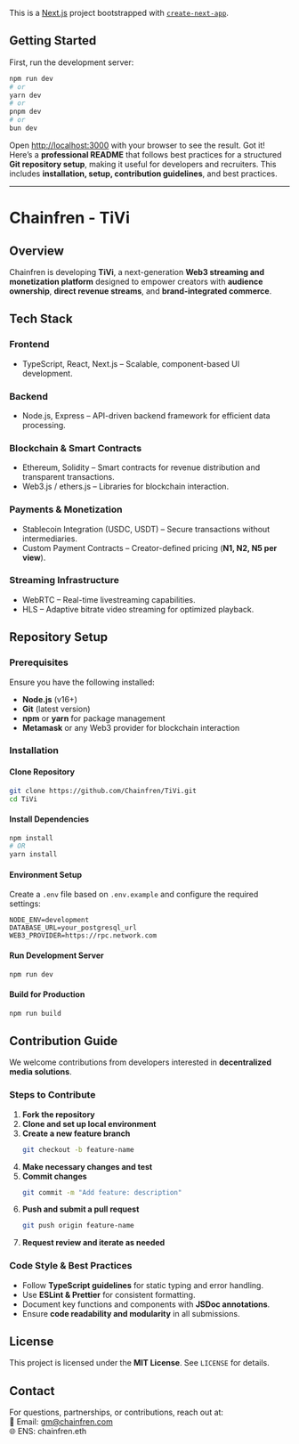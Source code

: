 This is a [Next.js](https://nextjs.org) project bootstrapped with [`create-next-app`](https://nextjs.org/docs/app/api-reference/cli/create-next-app).

## Getting Started

First, run the development server:

```bash
npm run dev
# or
yarn dev
# or
pnpm dev
# or
bun dev
```

Open [http://localhost:3000](http://localhost:3000) with your browser to see the result.
Got it! Here’s a **professional README** that follows best practices for a structured **Git repository setup**, making it useful for developers and recruiters. This includes **installation, setup, contribution guidelines**, and best practices.  

---

# Chainfren - TiVi  

## Overview  
Chainfren is developing **TiVi**, a next-generation **Web3 streaming and monetization platform** designed to empower creators with **audience ownership**, **direct revenue streams**, and **brand-integrated commerce**.  

## Tech Stack  

### Frontend  
- TypeScript, React, Next.js – Scalable, component-based UI development.  

### Backend  
- Node.js, Express – API-driven backend framework for efficient data processing.  

### Blockchain & Smart Contracts  
- Ethereum, Solidity – Smart contracts for revenue distribution and transparent transactions.  
- Web3.js / ethers.js – Libraries for blockchain interaction.  

### Payments & Monetization  
- Stablecoin Integration (USDC, USDT) – Secure transactions without intermediaries.  
- Custom Payment Contracts – Creator-defined pricing (**N1, N2, N5 per view**).  

### Streaming Infrastructure  
- WebRTC – Real-time livestreaming capabilities.  
- HLS – Adaptive bitrate video streaming for optimized playback.  

## Repository Setup  

### Prerequisites  
Ensure you have the following installed:  
- **Node.js** (v16+)  
- **Git** (latest version)  
- **npm** or **yarn** for package management  
- **Metamask** or any Web3 provider for blockchain interaction  

### Installation  

#### Clone Repository  
```bash
git clone https://github.com/Chainfren/TiVi.git
cd TiVi
```

#### Install Dependencies  
```bash
npm install
# OR
yarn install
```

#### Environment Setup  
Create a `.env` file based on `.env.example` and configure the required settings:  
```
NODE_ENV=development
DATABASE_URL=your_postgresql_url
WEB3_PROVIDER=https://rpc.network.com
```  

#### Run Development Server  
```bash
npm run dev
```

#### Build for Production  
```bash
npm run build
```  

## Contribution Guide  

We welcome contributions from developers interested in **decentralized media solutions**.  

### Steps to Contribute  
1. **Fork the repository**  
2. **Clone and set up local environment**  
3. **Create a new feature branch**  
   ```bash
   git checkout -b feature-name
   ```
4. **Make necessary changes and test**  
5. **Commit changes**  
   ```bash
   git commit -m "Add feature: description"
   ```
6. **Push and submit a pull request**  
   ```bash
   git push origin feature-name
   ```
7. **Request review and iterate as needed**  

### Code Style & Best Practices  
- Follow **TypeScript guidelines** for static typing and error handling.  
- Use **ESLint & Prettier** for consistent formatting.  
- Document key functions and components with **JSDoc annotations**.  
- Ensure **code readability and modularity** in all submissions.  

## License  
This project is licensed under the **MIT License**. See `LICENSE` for details.  

## Contact  
For questions, partnerships, or contributions, reach out at:  
📩 Email: [gm@chainfren.com](mailto:gm@chainfren.com)  
🌐 ENS: chainfren.eth  


